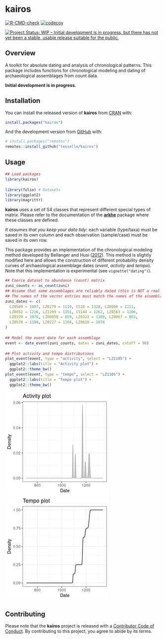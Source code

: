 
<!-- README.md is generated from README.Rmd. Please edit that file -->

# kairos

<!-- badges: start -->

[![R-CMD-check](https://github.com/tesselle/kairos/workflows/R-CMD-check/badge.svg)](https://github.com/tesselle/kairos/actions)
[![codecov](https://codecov.io/gh/tesselle/kairos/branch/master/graph/badge.svg)](https://codecov.io/gh/tesselle/kairos)

[![Project Status: WIP – Initial development is in progress, but there
has not yet been a stable, usable release suitable for the
public.](https://www.repostatus.org/badges/latest/wip.svg)](https://www.repostatus.org/#wip)
<!-- badges: end -->

## Overview

A toolkit for absolute dating and analysis of chronological patterns.
This package includes functions for chronological modeling and dating of
archaeological assemblages from count data.

**Initial development is in progress.**

## Installation

You can install the released version of **kairos** from
[CRAN](https://CRAN.R-project.org) with:

``` r
install.packages("kairos")
```

And the development version from [GitHub](https://github.com/) with:

``` r
# install.packages("remotes")
remotes::install_github("tesselle/kairos")
```

## Usage

``` r
## Load packages
library(kairos)

library(folio) # Datasets
library(ggplot2)
library(magrittr)
```

**kairos** uses a set of S4 classes that represent different special
types of matrix. Please refer to the documentation of the
[**arkhe**](https://github.com/tesselle/arkhe) package where these
classes are defined.

*It assumes that you keep your data tidy*: each variable (type/taxa)
must be saved in its own column and each observation (sample/case) must
be saved in its own row.

This package provides an implementation of the chronological modeling
method developed by Bellanger and Husi
([2012](https://doi.org/10.1016/j.jas.2011.06.031)). This method is
slightly modified here and allows the construction of different
probability density curves of archaeological assemblage dates (*event*,
*activity* and *tempo*). Note that this implementation is experimental
(see `vignette("dating")`).

``` r
## Coerce dataset to abundance (count) matrix
zuni_counts <- as_count(zuni)
## Assume that some assemblages are reliably dated (this is NOT a real example)
## The names of the vector entries must match the names of the assemblages
zuni_dates <- c(
  LZ0569 = 1097, LZ0279 = 1119, CS16 = 1328, LZ0066 = 1111,
  LZ0852 = 1216, LZ1209 = 1251, CS144 = 1262, LZ0563 = 1206,
  LZ0329 = 1076, LZ0005Q = 859, LZ0322 = 1109, LZ0067 = 863,
  LZ0578 = 1180, LZ0227 = 1104, LZ0610 = 1074
)

## Model the event date for each assemblage
event <- date_event(zuni_counts, dates = zuni_dates, cutoff = 90)

## Plot activity and tempo distributions
plot_event(event, type = "activity", select = "LZ1105") +
  ggplot2::labs(title = "Activity plot") +
  ggplot2::theme_bw()
plot_event(event, type = "tempo", select = "LZ1105") +
  ggplot2::labs(title = "Tempo plot") +
  ggplot2::theme_bw()
```

![](man/figures/README-date-1.png)![](man/figures/README-date-2.png)

## Contributing

Please note that the **kairos** project is released with a [Contributor
Code of Conduct](https://www.tesselle.org/conduct.html). By contributing
to this project, you agree to abide by its terms.
